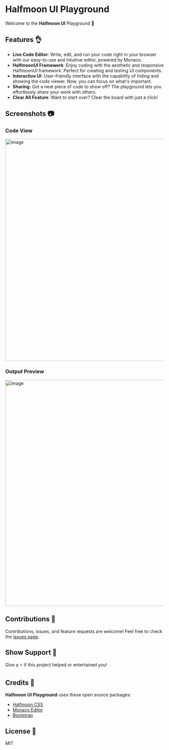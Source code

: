 # Halfmoon UI Playground

Welcome to the **Halfmoon UI** Playground 👋

## Features 👌

- **Live Code Editor**: Write, edit, and run your code right in your browser with our easy-to-use and intuitive editor, powered by Monaco.
- **HalfmoonUI Framework**: Enjoy coding with the aesthetic and responsive HalfmoonUI framework. Perfect for creating and testing UI components.
- **Interactive UI**: User-friendly interface with the capability of hiding and showing the code viewer. Now, you can focus on what's important.
- **Sharing**: Got a neat piece of code to show off? The playground lets you effortlessly share your work with others.
- **Clear All Feature**: Want to start over? Clear the board with just a click!

## Screenshots 📷
### Code View
<img width="705" alt="image" src="https://github.com/halfmoonui/halfmoon/assets/63515814/a130a353-4e5e-43eb-9afb-208a9409035c">

### Output Preview
<img width="717" alt="image" src="https://github.com/halfmoonui/halfmoon/assets/63515814/b048bc5c-3519-4f1b-a09c-0a8c9eff3de5">

## Contributions 🤝

Contributions, issues, and feature requests are welcome! Feel free to check the [issues page](https://github.com/Supernova3339/halfmoonui-playground/issues).

## Show Support 🤗

Give a ⭐ if this project helped or entertained you!

## Credits 🙏

**Halfmoon UI Playground** uses these open source packages:

- [Halfmoon CSS](https://www.gethalfmoon.com/)
- [Monaco Editor](https://microsoft.github.io/monaco-editor/)
- [Bootstrap](https://getbootstrap.com/)

## License 📑

MIT
